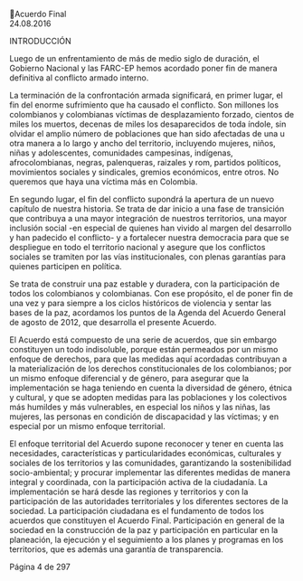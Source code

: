 Acuerdo Final  
24.08.2016  

 
 
 
INTRODUCCIÓN 
 
Luego  de  un  enfrentamiento  de  más  de  medio  siglo  de  duración,  el  Gobierno  Nacional  y  las  FARC-EP 
hemos acordado poner fin de manera definitiva al conflicto armado interno.  
 
La terminación de la confrontación armada significará, en primer lugar, el fin del enorme sufrimiento que 
ha causado el conflicto. Son millones los colombianos y colombianas víctimas de desplazamiento forzado, 
cientos de miles los muertos, decenas de miles los desaparecidos de toda índole, sin olvidar el amplio 
número de poblaciones que han sido afectadas de una u otra manera a lo largo y ancho del territorio, 
incluyendo mujeres, niños, niñas y adolescentes, comunidades campesinas, indígenas, afrocolombianas, 
negras,  palenqueras,  raizales  y  rom,  partidos  políticos,  movimientos  sociales  y  sindicales,  gremios 
económicos, entre otros. No queremos que haya una víctima más en Colombia. 
 
En segundo lugar, el fin del conflicto supondrá la apertura de un nuevo capítulo de nuestra historia. Se 
trata de dar inicio a una fase de transición que contribuya a una mayor integración de nuestros territorios, 
una mayor inclusión social -en especial de quienes han vivido al margen del desarrollo y han padecido el 
conflicto- y a fortalecer nuestra democracia para que se despliegue en todo el territorio nacional y asegure 
que  los  conflictos  sociales  se  tramiten  por  las  vías  institucionales,  con  plenas  garantías  para  quienes 
participen en política. 
  
Se  trata  de  construir  una  paz  estable  y  duradera,  con  la  participación  de  todos  los  colombianos  y 
colombianas.  Con  ese  propósito,  el  de  poner  fin  de  una  vez  y  para  siempre  a  los  ciclos  históricos  de 
violencia y sentar las bases de la paz, acordamos los puntos de la Agenda del Acuerdo General de agosto 
de 2012, que desarrolla el presente Acuerdo. 
 
El Acuerdo está compuesto de una serie de acuerdos, que sin embargo constituyen un todo indisoluble, 
porque  están  permeados  por  un  mismo  enfoque  de  derechos,  para  que  las  medidas  aquí  acordadas 
contribuyan  a  la  materialización  de  los  derechos  constitucionales  de  los  colombianos;  por  un  mismo 
enfoque diferencial y de género, para asegurar que la implementación  se haga teniendo en cuenta la 
diversidad de género, étnica y cultural, y que se adopten medidas para las poblaciones y los colectivos 
más humildes y más vulnerables,  en especial los niños y las niñas, las mujeres, las personas en condición 
de discapacidad y las víctimas; y en especial por un mismo enfoque territorial.  
 
El enfoque territorial del Acuerdo supone reconocer y tener en cuenta las necesidades, características y 
particularidades económicas, culturales y sociales de los territorios y las comunidades, garantizando la 
sostenibilidad  socio-ambiental;  y  procurar  implementar  las  diferentes  medidas  de  manera  integral  y 
coordinada, con la participación activa de la ciudadanía. La implementación se hará desde las regiones y 
territorios y con la participación de las autoridades territoriales y los diferentes sectores de la sociedad. 
La  participación  ciudadana  es  el  fundamento  de  todos  los  acuerdos  que  constituyen  el  Acuerdo  Final. 
Participación en general de la sociedad en la construcción de la paz y participación en particular en la 
planeación, la ejecución y el seguimiento a los planes y programas en los territorios, que es además una 
garantía de transparencia.  
 
Página 4 de 297 
 

